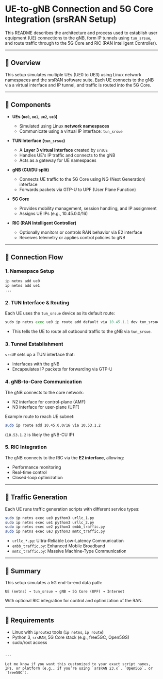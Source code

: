 
# UE-to-gNB Connection and 5G Core Integration (srsRAN Setup)

This README describes the architecture and process used to establish user equipment (UE) connections to the gNB, form IP tunnels using `tun_srsue`, and route traffic through to the 5G Core and RIC (RAN Intelligent Controller).

---

## 📶 Overview

This setup simulates multiple UEs (UE0 to UE3) using Linux network namespaces and the srsRAN software suite. Each UE connects to the gNB via a virtual interface and IP tunnel, and traffic is routed into the 5G Core.

---

## 🧩 Components

- **UEs (`ue0`, `ue1`, `ue2`, `ue3`)**  
  - Simulated using Linux **network namespaces**
  - Communicate using a virtual IP interface: `tun_srsue`

- **TUN Interface (`tun_srsue`)**  
  - A **Layer 3 virtual interface** created by `srsUE`
  - Handles UE's IP traffic and connects to the gNB
  - Acts as a gateway for UE namespaces

- **gNB (CU/DU split)**  
  - Connects UE traffic to the 5G Core using NG (Next Generation) interface
  - Forwards packets via GTP-U to UPF (User Plane Function)

- **5G Core**  
  - Provides mobility management, session handling, and IP assignment
  - Assigns UE IPs (e.g., 10.45.0.0/16)

- **RIC (RAN Intelligent Controller)**  
  - Optionally monitors or controls RAN behavior via E2 interface
  - Receives telemetry or applies control policies to gNB

---

## 🔄 Connection Flow

### 1. **Namespace Setup**
```bash
ip netns add ue0
ip netns add ue1
...
````

### 2. **TUN Interface & Routing**

Each UE uses the `tun_srsue` device as its default route:

```python
sudo ip netns exec ue0 ip route add default via 10.45.1.1 dev tun_srsue
```

* This tells the UE to route all outbound traffic to the gNB via `tun_srsue`.

### 3. **Tunnel Establishment**

`srsUE` sets up a TUN interface that:

* Interfaces with the gNB
* Encapsulates IP packets for forwarding via GTP-U

### 4. **gNB-to-Core Communication**

The gNB connects to the core network:

* N2 interface for control-plane (AMF)
* N3 interface for user-plane (UPF)

Example route to reach UE subnet:

```bash
sudo ip route add 10.45.0.0/16 via 10.53.1.2
```

(`10.53.1.2` is likely the gNB-CU IP)

### 5. **RIC Integration**

The gNB connects to the RIC via the **E2 interface**, allowing:

* Performance monitoring
* Real-time control
* Closed-loop optimization

---

## 🧪 Traffic Generation

Each UE runs traffic generation scripts with different service types:

```bash
sudo ip netns exec ue0 python3 urllc_1.py
sudo ip netns exec ue1 python3 urllc_2.py
sudo ip netns exec ue2 python3 embb_traffic.py
sudo ip netns exec ue3 python3 mmtc_traffic.py
```

* `urllc_*.py`: Ultra-Reliable Low-Latency Communication
* `embb_traffic.py`: Enhanced Mobile Broadband
* `mmtc_traffic.py`: Massive Machine-Type Communication

---

## 📌 Summary

This setup simulates a 5G end-to-end data path:

```
UE (netns) → tun_srsue → gNB → 5G Core (UPF) → Internet
```

With optional RIC integration for control and optimization of the RAN.

---

## 🔧 Requirements

* Linux with `iproute2` tools (`ip netns`, `ip route`)
* Python 3, `srsRAN`, 5G Core stack (e.g., free5GC, Open5GS)
* sudo/root access

```

---

Let me know if you want this customized to your exact script names, IPs, or platform (e.g., if you’re using `srsRAN 23.x`, `Open5GS`, or `free5GC`).
```

